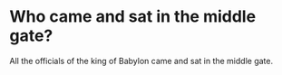 # Who came and sat in the middle gate?

All the officials of the king of Babylon came and sat in the middle gate.
